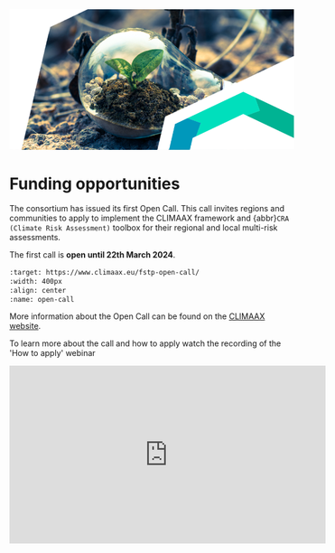 <img alt="Funding" src="./images/top/Pages_Funding_opportunities_02.png" class="page-main-photo">

# Funding opportunities

The consortium has issued its first Open Call. This call invites regions and communities to apply to implement the CLIMAAX framework and {abbr}`CRA (Climate Risk Assessment)` toolbox for their regional and local multi-risk assessments.

The first call is **open until 22th March 2024**.

```{image} images/open_call.jpeg
:target: https://www.climaax.eu/fstp-open-call/
:width: 400px
:align: center
:name: open-call
```

More information about the Open Call can be found on the [CLIMAAX website](https://www.climaax.eu/fstp-open-call/).

To learn more about the call and how to apply watch the recording of the 'How to apply' webinar
<iframe width="560" height="315" src="https://www.youtube.com/embed/B8xlrWVkM6M?si=6p5XWR5-XuUpMrRT" title="YouTube video player" frameborder="0" allow="accelerometer; autoplay; clipboard-write; encrypted-media; gyroscope; picture-in-picture; web-share" allowfullscreen></iframe>
